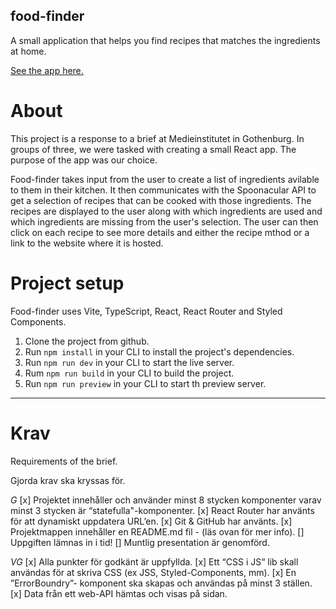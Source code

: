 ## food-finder
A small application that helps you find recipes that matches the ingredients at home.

[See the app here.](https://papaya-lamington-fca010.netlify.app/)

# About
This project is a response to a brief at Medieinstitutet in Gothenburg. In groups of three, we were tasked with creating a small React app. The purpose of the app was our choice.

Food-finder takes input from the user to create a list of ingredients avilable to them in their kitchen. It then communicates with the Spoonacular API to get a selection of recipes that can be cooked with those ingredients. The recipes are displayed to the user along with which ingredients are used and which ingredients are missing from the user's selection. The user can then click on each recipe to see more details and either the recipe mthod or a link to the website where it is hosted.


# Project setup
Food-finder uses Vite, TypeScript, React, React Router and Styled Components.

1. Clone the project from github.
2. Run `npm install` in your CLI to install the project's dependencies.
3. Run `npm run dev` in your CLI to start the live server.
4. Rum `npm run build` in your CLI to build the project.
5. Run `npm run preview` in your CLI to start th preview server.
----

# Krav
Requirements of the brief.

Gjorda krav ska kryssas för.

*G*
[x]  Projektet innehåller och använder minst 8 stycken komponenter varav minst 3 stycken är “statefulla"-komponenter.
[x] React Router har använts för att dynamiskt uppdatera URL’en.
[x] Git & GitHub har använts.
[x] Projektmappen innehåller en README.md fil - (läs ovan för mer info).
[]  Uppgiften lämnas in i tid!
[]  Muntlig presentation är genomförd.

*VG*
[x]  Alla punkter för godkänt är uppfyllda.
[x] Ett “CSS i JS“ lib skall användas för at skriva CSS (ex JSS, Styled-Components, mm).
[x]  En ”ErrorBoundry”- komponent ska skapas och användas på minst 3 ställen.
[x] Data från ett web-API hämtas och visas på sidan.
